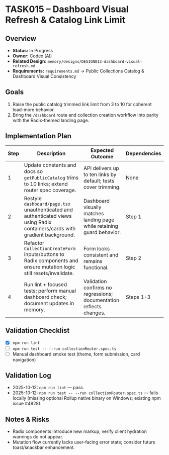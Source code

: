 # TASK015 – Dashboard Visual Refresh & Catalog Link Limit

## Overview

- **Status:** In Progress
- **Owner:** Codex (AI)
- **Related Design:** `memory/designs/DESIGN013-dashboard-visual-refresh.md`
- **Requirements:** `requirements.md` → Public Collections Catalog & Dashboard Visual Consistency

## Goals

1. Raise the public catalog trimmed link limit from 3 to 10 for coherent load-more behavior.
2. Bring the `/dashboard` route and collection creation workflow into parity with the Radix-themed landing page.

## Implementation Plan

| Step | Description | Expected Outcome | Dependencies |
|------|-------------|------------------|--------------|
| 1 | Update constants and docs so `getPublicCatalog` trims to 10 links; extend router spec coverage. | API delivers up to ten links by default; tests cover trimming. | None |
| 2 | Restyle `dashboard/page.tsx` unauthenticated and authenticated views using Radix containers/cards with gradient background. | Dashboard visually matches landing page while retaining guard behavior. | Step 1 |
| 3 | Refactor `CollectionCreateForm` inputs/buttons to Radix components and ensure mutation logic still resets/invalidate. | Form looks consistent and remains functional. | Step 2 |
| 4 | Run lint + focused tests; perform manual dashboard check; document updates in memory. | Validation confirms no regressions; documentation reflects changes. | Steps 1-3 |

## Validation Checklist

- [x] `npm run lint`
- [ ] `npm run test -- --run collectionRouter.spec.ts`
- [ ] Manual dashboard smoke test (theme, form submission, card navigation)

## Validation Log

- 2025-10-12: `npm run lint` — pass.
- 2025-10-12: `npm run test -- --run collectionRouter.spec.ts` — fails locally (missing optional Rollup native binary on Windows; existing npm issue #4828).

## Notes & Risks

- Radix components introduce new markup; verify client hydration warnings do not appear.
- Mutation flow currently lacks user-facing error state; consider future toast/snackbar enhancement.

